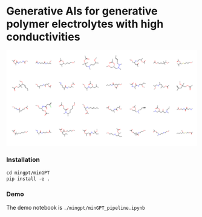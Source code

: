 # Generative AIs for generative polymer electrolytes with high conductivities
![Generated polymer electrolyte](https://github.com/TRI-AMDD/PolyGen/blob/main/molecule_grid.png)

### Installation
```
cd mingpt/minGPT
pip install -e .
```
### Demo

The demo notebook is ```./mingpt/minGPT_pipeline.ipynb```

